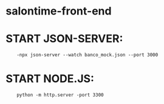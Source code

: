 # salontime-front-end

# START JSON-SERVER: 
```
    -npx json-server --watch banco_mock.json --port 3000
```

# START NODE.JS:
```
    python -m http.server -port 3300
```